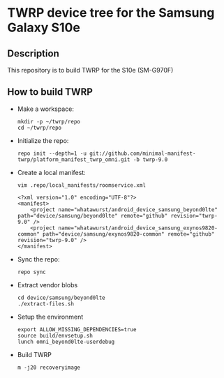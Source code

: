 # TWRP device tree for the Samsung Galaxy S10e

Description
-----------

This repository is to build TWRP for the S10e (SM-G970F)

How to build TWRP
-----------------

* Make a workspace:

      mkdir -p ~/twrp/repo
      cd ~/twrp/repo

* Initialize the repo:

      repo init --depth=1 -u git://github.com/minimal-manifest-twrp/platform_manifest_twrp_omni.git -b twrp-9.0

* Create a local manifest:

      vim .repo/local_manifests/roomservice.xml

      <?xml version="1.0" encoding="UTF-8"?>
      <manifest>
          <project name="whatawurst/android_device_samsung_beyond0lte" path="device/samsung/beyond0lte" remote="github" revision="twrp-9.0" />
          <project name="whatawurst/android_device_samsung_exynos9820-common" path="device/samsung/exynos9820-common" remote="github" revision="twrp-9.0" />
      </manifest>

* Sync the repo:

      repo sync

* Extract vendor blobs

      cd device/samsung/beyond0lte
      ./extract-files.sh

* Setup the environment

      export ALLOW_MISSING_DEPENDENCIES=true
      source build/envsetup.sh
      lunch omni_beyond0lte-userdebug

* Build TWRP

      m -j20 recoveryimage
